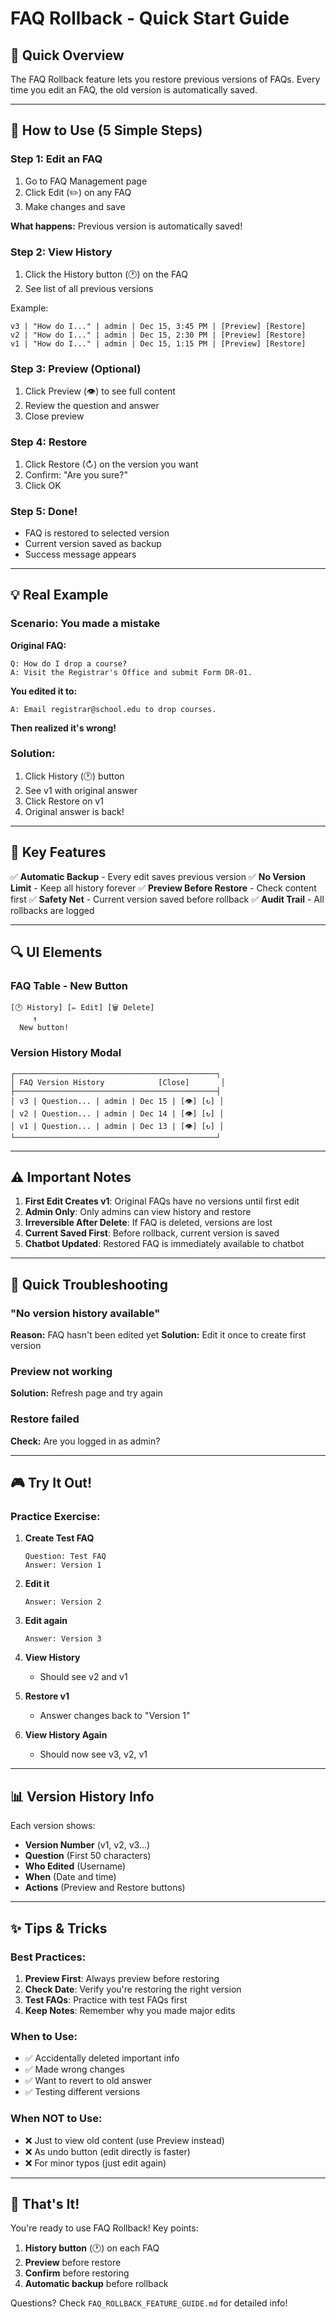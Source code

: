 # FAQ Rollback - Quick Start Guide

## 🚀 Quick Overview

The FAQ Rollback feature lets you restore previous versions of FAQs. Every time you edit an FAQ, the old version is automatically saved.

---

## 📝 How to Use (5 Simple Steps)

### Step 1: Edit an FAQ
1. Go to FAQ Management page
2. Click Edit (✏️) on any FAQ
3. Make changes and save
   
**What happens:** Previous version is automatically saved!

### Step 2: View History
1. Click the History button (🕐) on the FAQ
2. See list of all previous versions

Example:
```
v3 | "How do I..." | admin | Dec 15, 3:45 PM | [Preview] [Restore]
v2 | "How do I..." | admin | Dec 15, 2:30 PM | [Preview] [Restore]
v1 | "How do I..." | admin | Dec 15, 1:15 PM | [Preview] [Restore]
```

### Step 3: Preview (Optional)
1. Click Preview (👁️) to see full content
2. Review the question and answer
3. Close preview

### Step 4: Restore
1. Click Restore (↻) on the version you want
2. Confirm: "Are you sure?"
3. Click OK

### Step 5: Done!
- FAQ is restored to selected version
- Current version saved as backup
- Success message appears

---

## 💡 Real Example

### Scenario: You made a mistake

**Original FAQ:**
```
Q: How do I drop a course?
A: Visit the Registrar's Office and submit Form DR-01.
```

**You edited it to:**
```
A: Email registrar@school.edu to drop courses.
```

**Then realized it's wrong!**

### Solution:
1. Click History (🕐) button
2. See v1 with original answer
3. Click Restore on v1
4. Original answer is back!

---

## 🎯 Key Features

✅ **Automatic Backup** - Every edit saves previous version
✅ **No Version Limit** - Keep all history forever
✅ **Preview Before Restore** - Check content first
✅ **Safety Net** - Current version saved before rollback
✅ **Audit Trail** - All rollbacks are logged

---

## 🔍 UI Elements

### FAQ Table - New Button
```
[🕐 History] [✏️ Edit] [🗑️ Delete]
     ↑
  New button!
```

### Version History Modal
```
┌─────────────────────────────────────────────┐
│ FAQ Version History            [Close]       │
├─────────────────────────────────────────────┤
│ v3 | Question... | admin | Dec 15 | [👁️] [↻] │
│ v2 | Question... | admin | Dec 14 | [👁️] [↻] │
│ v1 | Question... | admin | Dec 13 | [👁️] [↻] │
└─────────────────────────────────────────────┘
```

---

## ⚠️ Important Notes

1. **First Edit Creates v1**: Original FAQs have no versions until first edit
2. **Admin Only**: Only admins can view history and restore
3. **Irreversible After Delete**: If FAQ is deleted, versions are lost
4. **Current Saved First**: Before rollback, current version is saved
5. **Chatbot Updated**: Restored FAQ is immediately available to chatbot

---

## 🐛 Quick Troubleshooting

### "No version history available"
**Reason:** FAQ hasn't been edited yet
**Solution:** Edit it once to create first version

### Preview not working
**Solution:** Refresh page and try again

### Restore failed
**Check:** Are you logged in as admin?

---

## 🎮 Try It Out!

### Practice Exercise:

1. **Create Test FAQ**
   ```
   Question: Test FAQ
   Answer: Version 1
   ```

2. **Edit it**
   ```
   Answer: Version 2
   ```

3. **Edit again**
   ```
   Answer: Version 3
   ```

4. **View History**
   - Should see v2 and v1

5. **Restore v1**
   - Answer changes back to "Version 1"

6. **View History Again**
   - Should now see v3, v2, v1

---

## 📊 Version History Info

Each version shows:
- **Version Number** (v1, v2, v3...)
- **Question** (First 50 characters)
- **Who Edited** (Username)
- **When** (Date and time)
- **Actions** (Preview and Restore buttons)

---

## ✨ Tips & Tricks

### Best Practices:
1. **Preview First**: Always preview before restoring
2. **Check Date**: Verify you're restoring the right version
3. **Test FAQs**: Practice with test FAQs first
4. **Keep Notes**: Remember why you made major edits

### When to Use:
- ✅ Accidentally deleted important info
- ✅ Made wrong changes
- ✅ Want to revert to old answer
- ✅ Testing different versions

### When NOT to Use:
- ❌ Just to view old content (use Preview instead)
- ❌ As undo button (edit directly is faster)
- ❌ For minor typos (just edit again)

---

## 🎉 That's It!

You're ready to use FAQ Rollback! Key points:

1. **History button** (🕐) on each FAQ
2. **Preview** before restore
3. **Confirm** before restoring
4. **Automatic backup** before rollback

Questions? Check `FAQ_ROLLBACK_FEATURE_GUIDE.md` for detailed info!

